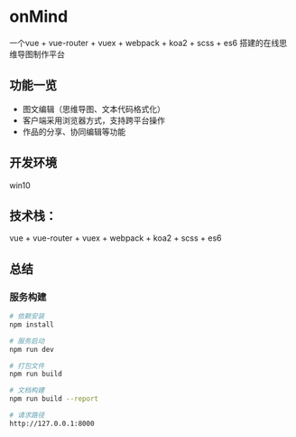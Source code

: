 # onMind
一个vue + vue-router + vuex  + webpack + koa2 + scss + es6 搭建的在线思维导图制作平台

## 功能一览

* 图文编辑（思维导图、文本代码格式化）
* 客户端采用浏览器方式，支持跨平台操作
* 作品的分享、协同编辑等功能

## 开发环境

  win10 

## 技术栈：

vue + vue-router + vuex  + webpack + koa2 + scss + es6

## 总结

### 服务构建

``` bash
# 依赖安装
npm install

# 服务启动
npm run dev

# 打包文件
npm run build

# 文档构建
npm run build --report

# 请求路径
http://127.0.0.1:8000

```